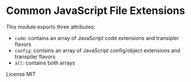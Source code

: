 # Common JavaScript File Extensions
This module exports three attributes:

- `code`: contains an array of JavaScript code extensions and transipler flavors
- `config`: contains an array of JavaScript config/object extensions and transpiler flavors
- `all`: contains both arrays

License MIT